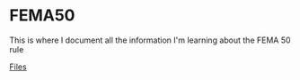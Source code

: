 # FEMA50

This is where I document all the information I'm learning about the FEMA 50 rule

[Files](./FloodPoint)
